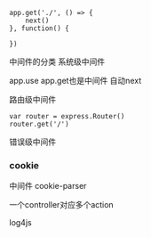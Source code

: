 ```
app.get('./', () => {
    next()
}, function() {

})
```

中间件的分类
系统级中间件

 app.use
 app.get也是中间件  自动next


路由级中间件
```
var router = express.Router()
router.get('/')
```

错误级中间件




### cookie
中间件
cookie-parser


一个controller对应多个action



log4js

